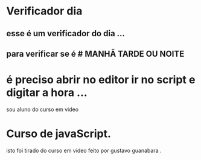 # Verificador dia 
## esse é um verificador do dia ...
## para verificar se é # MANHÃ TARDE OU NOITE 
# é preciso abrir no editor ir no script e digitar a hora ... 

sou aluno do curso em video 
# Curso de javaScript.
isto foi tirado do curso em video feito por gustavo guanabara . 
